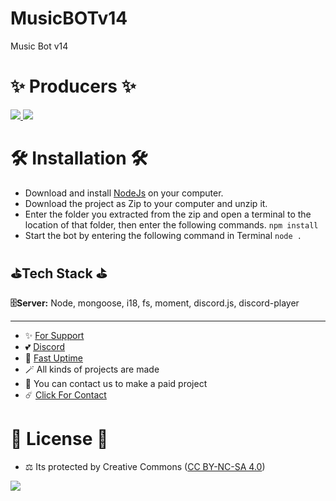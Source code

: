 # MusicBOTv14
Music Bot v14

# ✨ Producers ✨

<a href="https://github.com/egehan0250" target="_blank" title="Egehan">
  <img src="https://avatars.githubusercontent.com/u/79449566?s=48&v=4">
</a>
<a href="https://github.com/TeamFastUptime" target="_blank" title="Team FastUptime">
  <img src="https://avatars.githubusercontent.com/u/122230930?s=48&v=4">
</a>

# 🛠️ Installation 🛠️

- Download and install [NodeJs](https://nodejs.org/en/download) on your computer.
- Download the project as Zip to your computer and unzip it.
- Enter the folder you extracted from the zip and open a terminal to the location of that folder, then enter the following commands.
`npm install`
- Start the bot by entering the following command in Terminal
`node .`

## ⛳Tech Stack ⛳

**🗄️Server:** Node, mongoose, i18, fs, moment, discord.js, discord-player

---
- ✨ [For Support](https://github.com/sponsors/fastuptime) <br>
- 💕 [Discord](https://fastuptime.com/discord)<br>
- 🏓 [Fast Uptime](https://fastuptime.com/)<br>
- 🪄 All kinds of projects are made <br>
- 🧨 You can contact us to make a paid project<br>
- ☄️ [Click For Contact](mailto:fastuptime@gmail.com)<br>

# 🎯 License 🎯
- ⚖️ Its protected by Creative Commons ([CC BY-NC-SA 4.0](https://creativecommons.org/licenses/by-nc-sa/4.0/))

<a href="https://creativecommons.org/licenses/by-nc-sa/4.0/" title="BYNCSA40"><img src="https://licensebuttons.net/l/by-nc-sa/4.0/88x31.png"></a>
